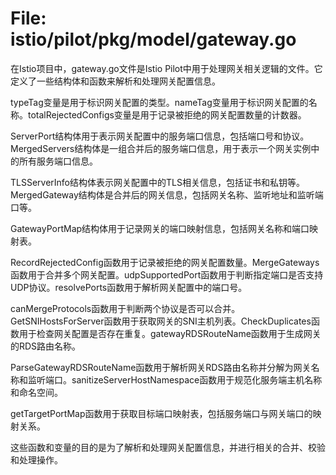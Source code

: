 # File: istio/pilot/pkg/model/gateway.go

在Istio项目中，gateway.go文件是Istio Pilot中用于处理网关相关逻辑的文件。它定义了一些结构体和函数来解析和处理网关配置信息。

typeTag变量是用于标识网关配置的类型。nameTag变量用于标识网关配置的名称。totalRejectedConfigs变量是用于记录被拒绝的网关配置数量的计数器。

ServerPort结构体用于表示网关配置中的服务端口信息，包括端口号和协议。MergedServers结构体是一组合并后的服务端口信息，用于表示一个网关实例中的所有服务端口信息。

TLSServerInfo结构体表示网关配置中的TLS相关信息，包括证书和私钥等。MergedGateway结构体是合并后的网关信息，包括网关名称、监听地址和监听端口等。

GatewayPortMap结构体用于记录网关的端口映射信息，包括网关名称和端口映射表。

RecordRejectedConfig函数用于记录被拒绝的网关配置数量。MergeGateways函数用于合并多个网关配置。udpSupportedPort函数用于判断指定端口是否支持UDP协议。resolvePorts函数用于解析网关配置中的端口号。

canMergeProtocols函数用于判断两个协议是否可以合并。GetSNIHostsForServer函数用于获取网关的SNI主机列表。CheckDuplicates函数用于检查网关配置是否存在重复。gatewayRDSRouteName函数用于生成网关的RDS路由名称。

ParseGatewayRDSRouteName函数用于解析网关RDS路由名称并分解为网关名称和监听端口。sanitizeServerHostNamespace函数用于规范化服务端主机名称和命名空间。

getTargetPortMap函数用于获取目标端口映射表，包括服务端口与网关端口的映射关系。

这些函数和变量的目的是为了解析和处理网关配置信息，并进行相关的合并、校验和处理操作。

